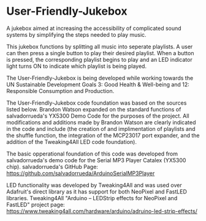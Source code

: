 # User-Friendly-Jukebox
A jukebox aimed at increasing the accessibility of complicated sound systems by simplifying the steps needed to play music.


This jukebox functions by splitting all music into seperate playlists. A user can then press a single button to play their desired playlist. When a button is pressed, the corresponding playlist begins to play and an LED indicator light turns ON to indicate which playlist is being played.

The User-Friendly-Jukebox is being developed while working towards the UN Sustainable Development Goals 3: Good Health & Well-being and 12: Responsible Consumption and Production. 


The User-Friendly-Jukebox code foundation was based on the sources listed below. Brandon Watson expanded on the standard functions of salvadorrueda's YX5300 Demo Code for the purposes of the project. All modifications and additions made by Brandon Watson are clearly indicated in the code and include (the creation of and implimentation of playlists and the shuffle function, the integration of the MCP23017 port expander, and the addition of the Tweaking4All LED code foundation).
   
   The basic opperational foundation of this code was developed from salvadorrueda's demo code for the Serial MP3 Player Catalex (YX5300 chip).
   salvadorrueda's GitHub Page: https://github.com/salvadorrueda/ArduinoSerialMP3Player
   
   LED functionality was developed by Tweaking4All and was used over Adafruit's direct library as it has support for both NeoPixel and FastLED libraries.
   Tweaking4All "Arduino – LEDStrip effects for NeoPixel and FastLED" project page: https://www.tweaking4all.com/hardware/arduino/adruino-led-strip-effects/
